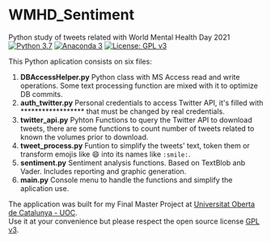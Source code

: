 # WMHD_Sentiment
Python study of tweets related with World Mental Health Day 2021  
[![Python 3.7](https://img.shields.io/badge/python-3.7-blue.svg)](https://www.python.org/downloads/release/python-370/)
[![Anaconda 3](https://anaconda.org/conda-forge/python/badges/version.svg)](https://docs.anaconda.com/anaconda/reference/release-notes/)
[![License: GPL v3](https://img.shields.io/badge/License-GPLv3-blue.svg)](https://www.gnu.org/licenses/gpl-3.0)

This Python aplication consists on six files:

1.	**DBAccessHelper.py** Python class with MS Access read and write operations. Some text processing function are mixed with it to optimize DB commits.
2.	**auth_twitter.py** Personal credentials to access Twitter API, it's filled with ****************** that must be changed by real credentials.
3.	**twitter_api.py** Pyhton Functions to query the Twitter API to download tweets, there are some functions to count number of tweets related to known the volumes prior to download.
4.	**tweet_process.py** Funtion to simplify the tweets' text, token them or transform emojis like :smile: into its names like `:smile:`.
5.	**sentiment.py** Sentiment analysis functions. Based on TextBlob anb Vader. Includes reporting and graphic generation.
6.	**main.py** Console menu to handle the functions and simplify the aplication use.

The application was built for my Final Master Project at [Universitat Oberta de Catalunya - UOC](https://www.uoc.edu).  
Use it at your convenience but please respect the open source license [GPL v3](https://github.com/jjdiezm/WMHD_Sentiment/blob/main/LICENSE).

